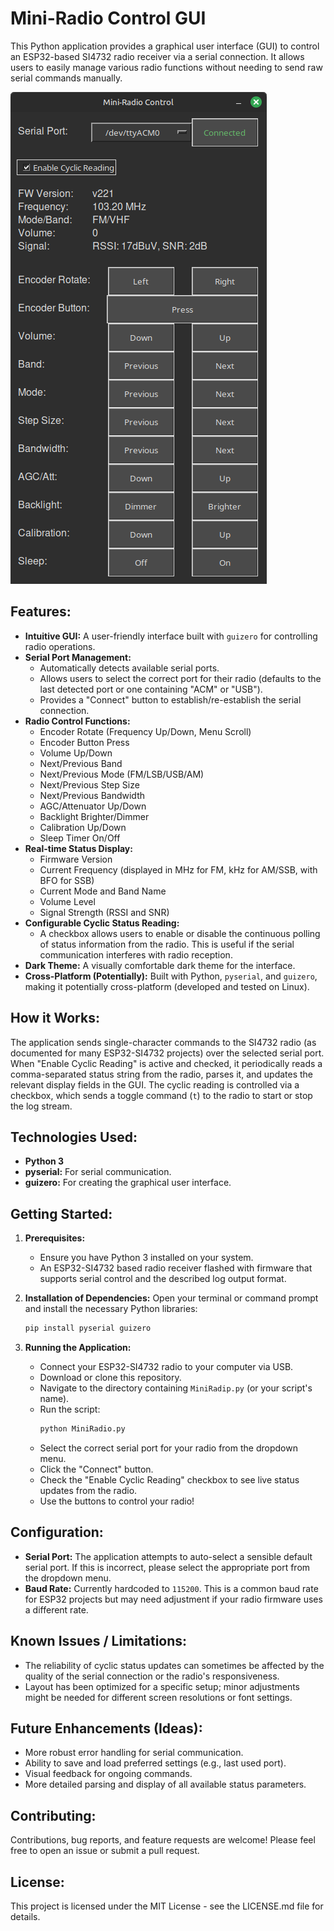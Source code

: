 # Mini-Radio Control GUI

This Python application provides a graphical user interface (GUI) to control an ESP32-based SI4732 radio receiver via a serial connection. It allows users to easily manage various radio functions without needing to send raw serial commands manually.

![Screenshot](screenshot.png)

## Features:

*   **Intuitive GUI:** A user-friendly interface built with `guizero` for controlling radio operations.
*   **Serial Port Management:**
    *   Automatically detects available serial ports.
    *   Allows users to select the correct port for their radio (defaults to the last detected port or one containing "ACM" or "USB").
    *   Provides a "Connect" button to establish/re-establish the serial connection.
*   **Radio Control Functions:**
    *   Encoder Rotate (Frequency Up/Down, Menu Scroll)
    *   Encoder Button Press
    *   Volume Up/Down
    *   Next/Previous Band
    *   Next/Previous Mode (FM/LSB/USB/AM)
    *   Next/Previous Step Size
    *   Next/Previous Bandwidth
    *   AGC/Attenuator Up/Down
    *   Backlight Brighter/Dimmer
    *   Calibration Up/Down
    *   Sleep Timer On/Off
*   **Real-time Status Display:**
    *   Firmware Version
    *   Current Frequency (displayed in MHz for FM, kHz for AM/SSB, with BFO for SSB)
    *   Current Mode and Band Name
    *   Volume Level
    *   Signal Strength (RSSI and SNR)
*   **Configurable Cyclic Status Reading:**
    *   A checkbox allows users to enable or disable the continuous polling of status information from the radio. This is useful if the serial communication interferes with radio reception.
*   **Dark Theme:** A visually comfortable dark theme for the interface.
*   **Cross-Platform (Potentially):** Built with Python, `pyserial`, and `guizero`, making it potentially cross-platform (developed and tested on Linux).

## How it Works:

The application sends single-character commands to the SI4732 radio (as documented for many ESP32-SI4732 projects) over the selected serial port. When "Enable Cyclic Reading" is active and checked, it periodically reads a comma-separated status string from the radio, parses it, and updates the relevant display fields in the GUI. The cyclic reading is controlled via a checkbox, which sends a toggle command (`t`) to the radio to start or stop the log stream.

## Technologies Used:

*   **Python 3**
*   **pyserial:** For serial communication.
*   **guizero:** For creating the graphical user interface.

## Getting Started:

1.  **Prerequisites:**
    *   Ensure you have Python 3 installed on your system.
    *   An ESP32-SI4732 based radio receiver flashed with firmware that supports serial control and the described log output format.

2.  **Installation of Dependencies:**
    Open your terminal or command prompt and install the necessary Python libraries:
    ```bash
    pip install pyserial guizero
    ```

3.  **Running the Application:**
    *   Connect your ESP32-SI4732 radio to your computer via USB.
    *   Download or clone this repository.
    *   Navigate to the directory containing `MiniRadip.py` (or your script's name).
    *   Run the script:
        ```bash
        python MiniRadio.py
        ```
    *   Select the correct serial port for your radio from the dropdown menu.
    *   Click the "Connect" button.
    *   Check the "Enable Cyclic Reading" checkbox to see live status updates from the radio.
    *   Use the buttons to control your radio!

## Configuration:

*   **Serial Port:** The application attempts to auto-select a sensible default serial port. If this is incorrect, please select the appropriate port from the dropdown menu.
*   **Baud Rate:** Currently hardcoded to `115200`. This is a common baud rate for ESP32 projects but may need adjustment if your radio firmware uses a different rate.

## Known Issues / Limitations:

*   The reliability of cyclic status updates can sometimes be affected by the quality of the serial connection or the radio's responsiveness.
*   Layout has been optimized for a specific setup; minor adjustments might be needed for different screen resolutions or font settings.

## Future Enhancements (Ideas):

*   More robust error handling for serial communication.
*   Ability to save and load preferred settings (e.g., last used port).
*   Visual feedback for ongoing commands.
*   More detailed parsing and display of all available status parameters.

## Contributing:

Contributions, bug reports, and feature requests are welcome! Please feel free to open an issue or submit a pull request.

## License:

This project is licensed under the MIT License - see the LICENSE.md file for details.
